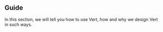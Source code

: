 ## Guide

In this section, we will tell you how to use Vert, how and why we design Vert in such ways.
